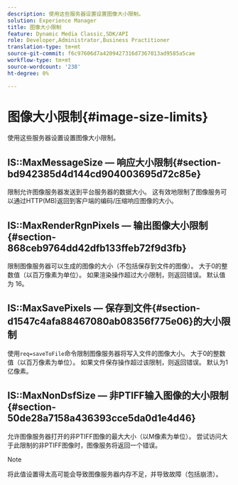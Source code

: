 ```yaml
---
description: 使用这些服务器设置设置图像大小限制。
solution: Experience Manager
title: 图像大小限制
feature: Dynamic Media Classic,SDK/API
role: Developer,Administrator,Business Practitioner
translation-type: tm+mt
source-git-commit: f6c97606d7a4209427316d7367013ad9585a5cae
workflow-type: tm+mt
source-wordcount: '238'
ht-degree: 0%

---
```



# 图像大小限制{#image-size-limits}

使用这些服务器设置设置图像大小限制。

## IS::MaxMessageSize — 响应大小限制{#section-bd942385d4d144cd904003695d72c85e}

限制允许图像服务器发送到平台服务器的数据大小。 这有效地限制了图像服务可以通过HTTP(MB)返回到客户端的编码/压缩响应图像的大小。

## IS::MaxRenderRgnPixels — 输出图像大小限制{#section-868ceb9764dd42dfb133ffeb72f9d3fb}

限制图像服务器可以生成的图像的大小（不包括保存到文件的图像）。 大于0的整数值（以百万像素为单位）。 如果渲染操作超过大小限制，则返回错误。 默认值为 16。

## IS::MaxSavePixels — 保存到文件{#section-d1547c4afa88467080ab08356f775e06}的大小限制

使用`req=saveToFile`命令限制图像服务器将写入文件的图像大小。 大于0的整数值（以百万像素为单位）。 如果文件保存操作超过该限制，则返回错误。 默认为1亿像素。

## IS::MaxNonDsfSize — 非PTIFF输入图像的大小限制{#section-50de28a7158a436393cce5da0d1e4d46}

允许图像服务器打开的非PTIFF图像的最大大小（以M像素为单位）。 尝试访问大于此限制的非PTIFF图像时，图像服务将返回一个错误。

>[!NOTE]
>
>将此值设置得太高可能会导致图像服务器内存不足，并导致故障（包括崩溃）。

